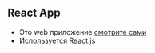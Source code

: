 ## React App


- Это web приложение [смотрите сами](https://ker-yaqw.github.io/public/)
- Используется React.js  
